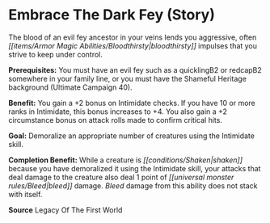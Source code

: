 ﻿---
cssclass: [feats]

---
# Embrace The Dark Fey (Story)

The blood of an evil fey ancestor in your veins lends you aggressive, often _[[items/Armor Magic Abilities/Bloodthirsty|bloodthirsty]]_ impulses that you strive to keep under control.

**Prerequisites:** You must have an evil fey such as a quicklingB2 or redcapB2 somewhere in your family line, or you must have the Shameful Heritage background (Ultimate Campaign 40).

**Benefit:** You gain a +2 bonus on Intimidate checks. If you have 10 or more ranks in Intimidate, this bonus increases to +4. You also gain a +2 circumstance bonus on attack rolls made to confirm critical hits.

**Goal:** Demoralize an appropriate number of creatures using the Intimidate skill.

**Completion Benefit:** While a creature is _[[conditions/Shaken|shaken]]_ because you have demoralized it using the Intimidate skill, your attacks that deal damage to the creature also deal 1 point of _[[universal monster rules/Bleed|bleed]]_ damage. _Bleed_ damage from this ability does not stack with itself.

**Source** Legacy Of The First World